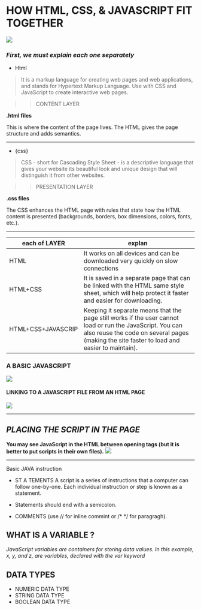 # HOW HTML, CSS, & JAVASCRIPT FIT TOGETHER

![](https://miro.medium.com/max/19118/1*2xsLeLNqKwIoGOQlw8O6Ug.png)

### *First, we must explain each one separately*



* Html


> It is a markup language for creating web pages and web applications, and stands for Hypertext Markup Language. Use with CSS and JavaScript to create interactive web pages.

>> CONTENT LAYER

**.html files**

This is where the content of the page lives. The HTML gives the page structure and adds semantics.


** **

* {css}

> CSS - short for Cascading Style Sheet - is a descriptive language that gives your website its beautiful look and unique design that will distinguish it from other websites.

>> PRESENTATION LAYER

**.css files**

The CSS enhances the HTML page with rules that state how the HTML content is presented (backgrounds, borders, box dimensions, colors, fonts, etc.).

** ** 


| each of LAYER |             explan           |
| -----------|------------------------------|
|  HTML  | It works on all devices and can be downloaded very quickly on slow connections      |
|  HTML+CSS     | It is saved in a separate page that can be linked with the HTML same style sheet, which will help protect it faster and easier for downloading.         |
|  HTML+CSS+JAVASCRIP     | Keeping it separate means that the page still works if the user cannot load or run the JavaScript. You can also reuse the code on several pages (making the site faster to load and easier to maintain).         |


### A BASIC JAVASCRIPT
![](https://www.theengineeringprojects.com/wp-content/uploads/2020/01/Basic-Syntax-And-Rules-In-JavaScript-3-1.jpg)

####  LINKING TO A JAVASCRIPT FILE FROM AN HTML PAGE
![](https://i.stack.imgur.com/dwB1z.png)


** **

## *PLACING THE SCRIPT IN THE PAGE*

**You may see JavaScript in the HTML between opening <script> and closing </script> tags (but it is better to put scripts in their own files).**
![](https://www.homeandlearn.co.uk/javascript/images/chapter_1/javascript_body.gif)


** **

Basic JAVA instruction 

* ST A TEMENTS A script is a series of instructions that a computer can follow one-by-one. Each individual instruction or step is known as a statement.

* Statements should end with a semicolon.

* COMMENTS (use  //  for inline commint or /*   */ for paragragh).

## WHAT IS  A VARIABLE ? 

*JavaScript variables are containers for storing data values.
In this example, x, y, and z, are variables, declared with the var keyword*

## DATA TYPES

* NUMERIC DATA TYPE
* STRING DATA TYPE
* BOOLEAN DATA TYPE